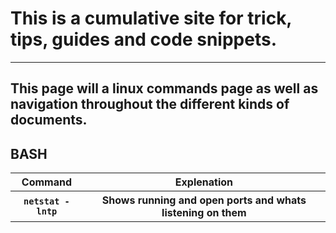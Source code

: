 # This is a cumulative site for trick, tips, guides and code snippets.
---
## This page will a linux commands page as well as navigation throughout the different kinds of documents.
## BASH
<table>
    <tr>
    <th>Command</th>
    <th>Explenation</th>
    </tr>
    <tr>
    <th style:'border: 1px'><code>netstat -lntp</code></th>
    <th>Shows running and open ports and whats listening on them</th>
    </tr>
</table>
 
